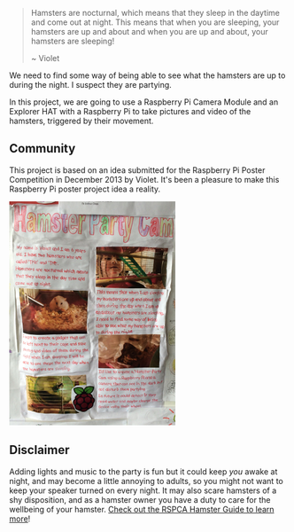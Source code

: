 > Hamsters are nocturnal, which means that they sleep in the daytime and come out at night. This means that when you are sleeping, your hamsters are up and about and when you are up and about, your hamsters are sleeping!
>
> ~ Violet

We need to find some way of being able to see what the hamsters are up to during the night. I suspect they are partying.

In this project, we are going to use a Raspberry Pi Camera Module and an Explorer HAT with a Raspberry Pi to take pictures and video of the hamsters, triggered by their movement.

## Community
This project is based on an idea submitted for the Raspberry Pi Poster Competition in December 2013 by Violet.
It's been a pleasure to make this Raspberry Pi poster project idea a reality.

![Original poster idea](images/poster.png)

## Disclaimer
Adding lights and music to the party is fun but it could keep *you* awake at night, and may become a little annoying to adults, so you might not want to keep your speaker turned on every night. It may also scare hamsters of a shy disposition, and as a hamster owner you have a duty to care for the wellbeing of your hamster. [Check out the RSPCA Hamster Guide to learn more](http://www.rspca.org.uk/allaboutanimals/pets/rodents/hamsters)!
